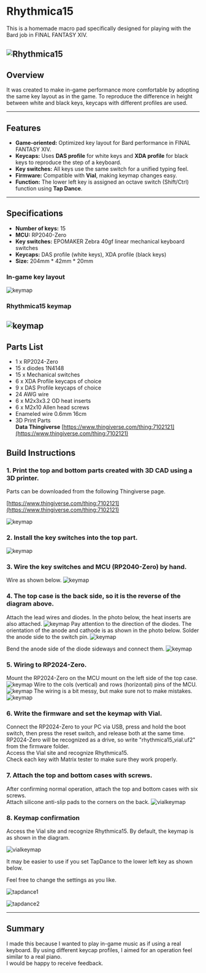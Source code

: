 # Rhythmica15
This is a homemade macro pad specifically designed for playing with the Bard job in FINAL FANTASY XIV.

![Rhythmica15](./image/rythumica15.png)
---

## Overview

It was created to make in-game performance more comfortable by adopting the same key layout as in the game. To reproduce the difference in height between white and black keys, keycaps with different profiles are used.

---

## Features

* **Game-oriented:** Optimized key layout for Bard performance in FINAL FANTASY XIV.
* **Keycaps:** Uses **DAS profile** for white keys and **XDA profile** for black keys to reproduce the step of a keyboard.
* **Key switches:** All keys use the same switch for a unified typing feel.
* **Firmware:** Compatible with **Vial**, making keymap changes easy.
* **Function:** The lower left key is assigned an octave switch (Shift/Ctrl) function using **Tap Dance**.

---

## Specifications

* **Number of keys:** 15
* **MCU:** RP2040-Zero
* **Key switches:** EPOMAKER Zebra 40gf linear mechanical keyboard switches
* **Keycaps:** DAS profile (white keys), XDA profile (black keys)
* **Size:** 204mm * 42mm * 20mm 

### In-game key layout
![keymap](./image/keyboardpict.png)

### Rhythmica15 keymap
![keymap](./image/keymap.png)
---

## Parts List
* 1 x RP2024-Zero
* 15 x diodes 1N4148
* 15 x Mechanical switches
* 6 x XDA Profile keycaps of choice
* 9 x DAS Profile keycaps of choice
* 24 AWG wire
* 6 x M2x3x3.2 OD heat inserts
* 6 x M2x10 Allen head screws
* Enameled wire 0.6mm 16cm
* 3D Print Parts<br>
  **Data Thingiverse** 
[https://www.thingiverse.com/thing:7102121](https://www.thingiverse.com/thing:7102121)

## Build Instructions

### 1. Print the top and bottom parts created with 3D CAD using a 3D printer.
Parts can be downloaded from the following Thingiverse page.

[https://www.thingiverse.com/thing:7102121](https://www.thingiverse.com/thing:7102121)

![keymap](./image/pict01.png)

### 2. Install the key switches into the top part.
![keymap](./image/pict08.png)

### 3. Wire the key switches and MCU (RP2040-Zero) by hand.
Wire as shown below.
![keymap](./image/wire.png)

### 4. The top case is the back side, so it is the reverse of the diagram above.
Attach the lead wires and diodes.
In the photo below, the heat inserts are also attached.
![keymap](./image/pict09.png)
Pay attention to the direction of the diodes. The orientation of the anode and cathode is as shown in the photo below.
Solder the anode side to the switch pin.
![keymap](./image/pict10.png)

Bend the anode side of the diode sideways and connect them.
![keymap](./image/pict11.png)

### 5. Wiring to RP2024-Zero.
Mount the RP2024-Zero on the MCU mount on the left side of the top case.
![keymap](./image/mcu.png)
Wire to the cols (vertical) and rows (horizontal) pins of the MCU.
![keymap](./image/pict12.png)
The wiring is a bit messy, but make sure not to make mistakes.
![keymap](./image/pict02.png)

### 6. Write the firmware and set the keymap with Vial.
Connect the RP2024-Zero to your PC via USB, press and hold the boot switch, then press the reset switch, and release both at the same time.<br>
RP2024-Zero will be recognized as a drive, so write "rhythmica15_vial.uf2" from the firmware folder.<br>
Access the Vial site and recognize Rhythmica15.<br>
Check each key with Matrix tester to make sure they work properly.

### 7. Attach the top and bottom cases with screws.
After confirming normal operation, attach the top and bottom cases with six screws.<br>
Attach silicone anti-slip pads to the corners on the back.
![vialkeymap](./image/pict13.png)

### 8. Keymap confirmation
Access the Vial site and recognize Rhythmica15.
By default, the keymap is as shown in the diagram.

![vialkeymap](./image/vial.png)

It may be easier to use if you set TapDance to the lower left key as shown below.

Feel free to change the settings as you like.

![tapdance1](./image/tapdance.png)

![tapdance2](./image/tapdance2.png)

---

## Summary

I made this because I wanted to play in-game music as if using a real keyboard.
By using different keycap profiles, I aimed for an operation feel similar to a real piano.<br>
I would be happy to receive feedback.